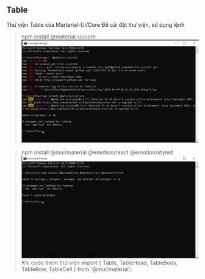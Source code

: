 ## Table
Thư viện Table của Marterial-Ui/Core
Để cài đặt thư viện, sử dụng lệnh
> npm install @material-ui/core
![](./pictures/Screenshot_2.png) 

> npm install @mui/material @emotion/react @emotion/styled
![](./pictures/Screenshot_1.png)
Khi code thêm thư viện 
import { Table, TableHead, TableBody, TableRow, TableCell } from '@mui/material';